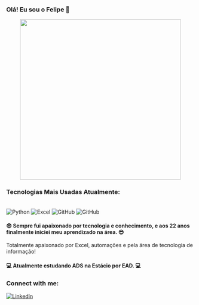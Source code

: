 ### Olá! Eu sou o Felipe 👋

<div align="center">
  <a href="https://github.com/devfelipeeduardo">
    <img width="430" style="vertical-align: middle;" src="https://github-readme-stats.vercel.app/api/top-langs/?username=devfelipeeduardo&layout=compact&bg_color=141424&title_color=22A7F0&text_color=8ef5fa&icon_color=2596be" />
  </a>
</div>

### Tecnologias Mais Usadas Atualmente:
<div style="display: inline-block"> <br/>

 <img align="center" alt="Python" src="https://img.shields.io/badge/Python-14354C?style=for-the-badge&logo=python&logoColor=white" />
 <img align="center" alt="Excel" src="https://img.shields.io/badge/Microsoft_Excel-217346?style=for-the-badge&logo=microsoft-excel&logoColor=white](https://github.com/devfelipeeduardo" />
 <img align="center" alt="GitHub" src="https://img.shields.io/badge/.NET-5C2D91?style=for-the-badge&logo=.net&logoColor=white](https://github.com/devfelipeeduardo" />
 <img align="center" alt="GitHub" src="https://img.shields.io/badge/javascript-%23323330.svg?style=for-the-badge&logo=javascript&logoColor=%23F7DF1E" />


</div>


<br/>

#### 😎 Sempre fui apaixonado por tecnologia e conhecimento, e aos 22 anos finalmente iniciei meu aprendizado na área. 😎

Totalmente apaixonado por Excel, automações e pela área de tecnologia de informação!
<br/>

#### 💻 Atualmente estudando ADS na Estácio por EAD. 💻

<h3 align="left">Connect with me:</h3>

[![Linkedin](https://img.shields.io/badge/LinkedIn-0077B5?style=for-the-badge&logo=linkedin&logoColor=white)](https://www.linkedin.com/in/felipefreitasof/)

<p align="left">
</p>
